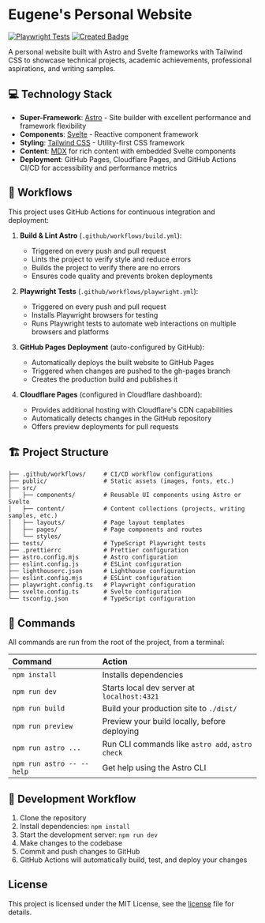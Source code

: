 # Eugene's Personal Website

[![Playwright Tests](https://github.com/euhystho/euhystho.github.io/actions/workflows/playwright.yml/badge.svg)](https://github.com/euhystho/euhystho.github.io/actions/workflows/playwright.yml)
[![Created Badge](https://badges.pufler.dev/created/euhystho/euhystho.github.io)](https://badges.pufler.dev)

A personal website built with Astro and Svelte frameworks with Tailwind CSS to showcase technical projects, academic achievements, professional aspirations, and writing samples.

## 💻 Technology Stack

- **Super-Framework**: [Astro](https://astro.build/) - Site builder with excellent performance and framework flexibility
- **Components**: [Svelte](https://svelte.dev/) - Reactive component framework
- **Styling**: [Tailwind CSS](https://tailwindcss.com/) - Utility-first CSS framework
- **Content**: [MDX](https://mdxjs.com) for rich content with embedded Svelte components
- **Deployment**: GitHub Pages, Cloudflare Pages, and GitHub Actions CI/CD for accessibility and performance metrics

## 🔄 Workflows

This project uses GitHub Actions for continuous integration and deployment:

1. **Build & Lint Astro** (`.github/workflows/build.yml`):
   - Triggered on every push and pull request
   - Lints the project to verify style and reduce errors
   - Builds the project to verify there are no errors
   - Ensures code quality and prevents broken deployments
2. **Playwright Tests** (`.github/workflows/playwright.yml`):

   - Triggered on every push and pull request
   - Installs Playwright browsers for testing
   - Runs Playwright tests to automate web interactions on multiple browsers and platforms

3. **GitHub Pages Deployment** (auto-configured by GitHub):

   - Automatically deploys the built website to GitHub Pages
   - Triggered when changes are pushed to the gh-pages branch
   - Creates the production build and publishes it

4. **Cloudflare Pages** (configured in Cloudflare dashboard):
   - Provides additional hosting with Cloudflare's CDN capabilities
   - Automatically detects changes in the GitHub repository
   - Offers preview deployments for pull requests

## 🏗️ Project Structure

```text
├── .github/workflows/     # CI/CD workflow configurations
├── public/                # Static assets (images, fonts, etc.)
├── src/
│   ├── components/        # Reusable UI components using Astro or Svelte
│   ├── content/           # Content collections (projects, writing samples, etc.)
│   ├── layouts/           # Page layout templates
│   ├── pages/             # Page components and routes
│   └── styles/
├── tests/                 # TypeScript Playwright tests
├── .prettierrc            # Prettier configuration
├── astro.config.mjs       # Astro configuration
├── eslint.config.js       # ESLint configuration
├── lighthouserc.json      # Lighthouse configuration
├── eslint.config.mjs      # ESLint configuration
├── playwright.config.ts   # Playwright configuration
├── svelte.config.ts       # Svelte configuration
└── tsconfig.json          # TypeScript configuration
```

## 🧞 Commands

All commands are run from the root of the project, from a terminal:

| Command                   | Action                                           |
| :------------------------ | :----------------------------------------------- |
| `npm install`             | Installs dependencies                            |
| `npm run dev`             | Starts local dev server at `localhost:4321`      |
| `npm run build`           | Build your production site to `./dist/`          |
| `npm run preview`         | Preview your build locally, before deploying     |
| `npm run astro ...`       | Run CLI commands like `astro add`, `astro check` |
| `npm run astro -- --help` | Get help using the Astro CLI                     |

## 🚀 Development Workflow

1. Clone the repository
2. Install dependencies: `npm install`
3. Start the development server: `npm run dev`
4. Make changes to the codebase
5. Commit and push changes to GitHub
6. GitHub Actions will automatically build, test, and deploy your changes

## License

This project is licensed under the MIT License, see the [license](LICENSE) file for details.
